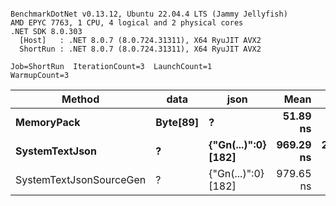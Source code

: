 ```

BenchmarkDotNet v0.13.12, Ubuntu 22.04.4 LTS (Jammy Jellyfish)
AMD EPYC 7763, 1 CPU, 4 logical and 2 physical cores
.NET SDK 8.0.303
  [Host]   : .NET 8.0.7 (8.0.724.31311), X64 RyuJIT AVX2
  ShortRun : .NET 8.0.7 (8.0.724.31311), X64 RyuJIT AVX2

Job=ShortRun  IterationCount=3  LaunchCount=1  
WarmupCount=3  

```
| Method                  | data     | json                | Mean      | Error      | StdDev    | Min       | Max       | Gen0   | Allocated |
|------------------------ |--------- |-------------------- |----------:|-----------:|----------:|----------:|----------:|-------:|----------:|
| **MemoryPack**              | **Byte[89]** | **?**                   |  **51.89 ns** |   **3.160 ns** |  **0.173 ns** |  **51.70 ns** |  **52.05 ns** | **0.0012** |     **104 B** |
| **SystemTextJson**          | **?**        | **{&quot;Gn(...)&quot;:0} [182]** | **969.29 ns** | **294.924 ns** | **16.166 ns** | **957.55 ns** | **987.73 ns** |      **-** |     **104 B** |
| SystemTextJsonSourceGen | ?        | {&quot;Gn(...)&quot;:0} [182] | 979.65 ns |  67.112 ns |  3.679 ns | 977.32 ns | 983.89 ns |      - |     104 B |
